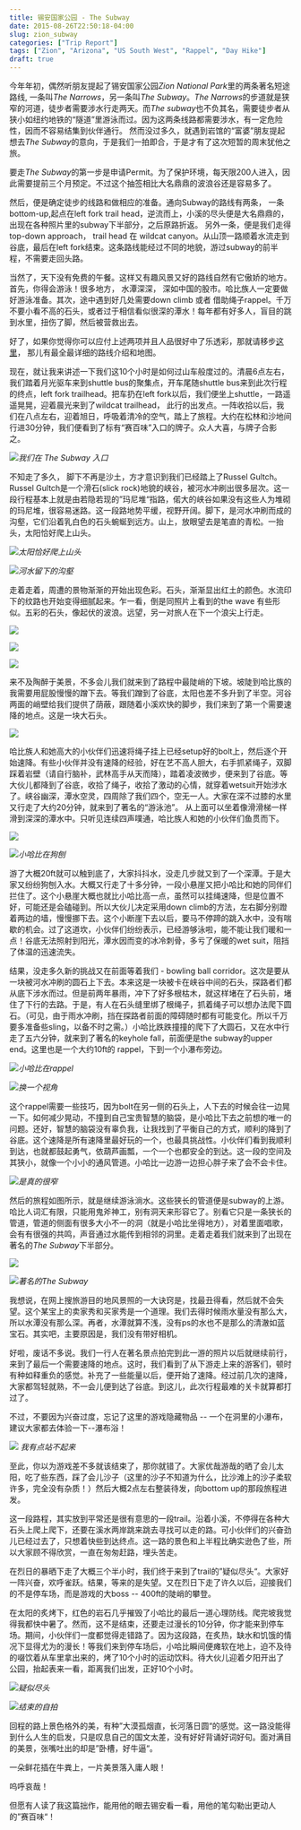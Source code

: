 ```yaml
---
title: 锡安国家公园 - The Subway 
date: 2015-08-26T22:50:18-04:00
slug: zion_subway
categories: ["Trip Report"]
tags: ["Zion", "Arizona", "US South West", "Rappel", "Day Hike"]
draft: true
---
```

今年年初，偶然听朋友提起了锡安国家公园*Zion National Park*里的两条著名短途路线, 一条叫*The Narrows*，另一条叫*The Subway*。*The Narrows*的步道就是狭窄的河道，徒步者需要涉水行走两天。而*The subway*也不负其名，需要徒步者从狭小如纽约地铁的“隧道”里游泳而过。因为这两条线路都需要涉水，有一定危险性，因而不容易结集到伙伴通行。 然而没过多久，就遇到岩馆的“富婆”朋友提起想去*The Subway*的意向，于是我们一拍即合，于是才有了这次短暂的周末犹他之旅。

要走*The Subway*的第一步是申请Permit。为了保护环境，每天限200人进入，因此需要提前三个月预定。不过这个抽签相比大名鼎鼎的波浪谷还是容易多了。

然后，便是确定徒步的线路和做相应的准备。通向Subway的路线有两条， 一条bottom-up,起点在left fork trail head，逆流而上，小溪的尽头便是大名鼎鼎的，出现在各种照片里的subway下半部分，之后原路折返。 另外一条，便是我们走得top-down approach， trail head 在 wildcat canyon。从山顶一路顺着水流走到谷底，最后在left fork结束。这条路线能经过不同的地貌，游过subway的前半程，不需要走回头路。

当然了，天下没有免费的午餐。这样又有趣风景又好的路线自然有它傲娇的地方。首先，你得会游泳！很多地方， 水潭深深， 深如中国的股市。哈比族人一定要做好游泳准备。其次，途中遇到好几处需要down climb 或者 借助绳子rappel。千万不要小看不高的石头，或者过于相信看似很深的潭水！每年都有好多人，盲目的跳到水里，扭伤了脚，然后被营救出去。

好了，如果你觉得你可以应付上述两项并且人品很好中了乐透彩，那就请移步[这里](http://www.canyoneeringusa.com/utah/zion/technical/the-subway-zion-top-down/)， 那儿有最全最详细的路线介绍和地图。

现在，就让我来讲述一下我们这10个小时是如何过山车般度过的。清晨6点左右，我们踏着月光驱车来到shuttle bus的聚集点，开车尾随shuttle bus来到此次行程的终点，left fork trailhead。把车扔在left fork以后，我们便坐上shuttle，一路遥遥晃晃，迎着晨光来到了wildcat trailhead， 此行的出发点。一阵收拾以后，我们在八点左右，迎着旭日，呼吸着清冷的空气，踏上了旅程。大约在松林和沙地间行进30分钟，我们便看到了标有“赛百味”入口的牌子。众人大喜，与牌子合影之。

![](http://3.bp.blogspot.com/-myAh2GMAc38/Vd6fO8Qz2DI/AAAAAAAAKKI/7-dbzjqGT8w/s1600/Photo%2BAug%2B09%252C%2B10%2B00%2B50%2BAM.jpg)*我们在 The Subway 入口*

不知走了多久， 脚下不再是沙土，方才意识到我们已经踏上了Russel Gultch。Russel Gultch是一个滑石(slick rock)地貌的峡谷，被河水冲刷出很多层次。这一段行程基本上就是由若隐若现的”玛尼堆“指路，偌大的峡谷如果没有这些人为堆砌的玛尼堆，很容易迷路。这一段路地势平缓，视野开阔。脚下，是河水冲刷而成的沟壑，它们沿着乳白色的石头蜿蜒到远方。山上，放眼望去是笔直的青松。一抬头，太阳恰好爬上山头。

![](http://2.bp.blogspot.com/-VGkBpFMMxYI/Vd6iPjIbSqI/AAAAAAAAKKY/n2_CmMWhlWA/s1600/Photo%2BAug%2B09%252C%2B10%2B04%2B13%2BAM.jpg)*太阳恰好爬上山头*

![](http://2.bp.blogspot.com/-9dT8aJ2Z4ic/Vd6iPmUBxAI/AAAAAAAAKKU/9NJIxlwANCU/s1600/Photo%2BAug%2B09%252C%2B10%2B05%2B28%2BAM.jpg)*河水留下的沟壑*

走着走着，周遭的景物渐渐的开始出现色彩。石头，渐渐显出红土的颜色。水流印下的纹路也开始变得细腻起来。乍一看，倒是同照片上看到的the wave 有些形似。五彩的石头，像起伏的波浪。远望，另一对旅人在下一个浪尖上行走。

![](http://2.bp.blogspot.com/-l4B9u2ht6ns/Vd6kEJwgpZI/AAAAAAAAKKo/9TEuUiAtTH4/s1600/Photo%2BAug%2B09%252C%2B11%2B06%2B03%2BAM.jpg)

![](http://3.bp.blogspot.com/-U2bXUkQ2Ed0/Vd6lZ5qqNQI/AAAAAAAAKK8/gDAHAUlMna4/s1600/Photo%2BAug%2B09%252C%2B11%2B10%2B53%2BAM.jpg)

![](http://3.bp.blogspot.com/-BO9cSPuyahQ/Vd6kKNR34-I/AAAAAAAAKKw/411ibZdtMYw/s1600/Photo%2BAug%2B09%252C%2B11%2B15%2B49%2BAM.jpg)

来不及陶醉于美景，不多会儿我们就来到了路程中最陡峭的下坡。坡陡到哈比族的我需要用屁股慢慢的蹭下去。等我们蹭到了谷底，太阳也差不多升到了半空。河谷两面的峭壁给我们提供了荫蔽，跟随着小溪欢快的脚步，我们来到了第一个需要速降的地点。这是一块大石头。

![](http://3.bp.blogspot.com/-KJMAT1a5mhM/VeU-QoxyOUI/AAAAAAAAKMc/8EJdlIWjB7g/s1600/IMG_4018.jpg)

哈比族人和她高大的小伙伴们迅速将绳子挂上已经setup好的bolt上，然后逐个开始速降。有些小伙伴并没有速降的经验，好在艺不高人胆大，右手抓紧绳子，双脚踩着岩壁（请自行脑补，武林高手从天而降），踏着凌波微步，便来到了谷底。等大伙儿都降到了谷底，收拾了绳子，收拾了激动的心情，就穿着wetsuit开始涉水了。峡谷幽深，潭水空灵，四周除了我们四个，空无一人。大家在深不过膝的水里又行走了大约20分钟，就来到了著名的“游泳池”。 从上面可以坐着像滑滑梯一样滑到深深的潭水中。只听见连续四声噗通，哈比族人和她的小伙伴们鱼贯而下。

![](http://2.bp.blogspot.com/-uK5Wc7elQcU/VeU-i92BDOI/AAAAAAAAKMs/50wFfT-rE9o/s1600/IMG_4030.jpg)

![](http://2.bp.blogspot.com/-1AjZwkHS1vk/VeU-zEGGOlI/AAAAAAAAKM4/gdGjL-qYmOQ/s1600/Photo%2BAug%2B09%252C%2B13%2B37%2B00.jpg)*小哈比在狗刨*

游了大概20ft就可以触到底了，大家抖抖水，没走几步就又到了一个深潭。于是大家又纷纷狗刨入水。大概又行走了十多分钟，一段小悬崖又把小哈比和她的同伴们拦住了。这个小悬崖大概也就比小哈比高一点，虽然可以挂绳速降，但是位置不好，可能还是会磕碰到。所以大伙儿决定采用down climb的方法，左右脚分别蹬着两边的墙，慢慢挪下去。这个小断崖下去以后，要马不停蹄的跳入水中，没有喘歇的机会。过了这道坎，小伙伴们纷纷表示，已经游够泳啦，能不能让我们暖和一点！谷底无法照射到阳光，潭水因而变的冰冷刺骨，多亏了保暖的wet suit，阻挡了体温的迅速流失。

结果，没走多久新的挑战又在前面等着我们 - bowling ball corridor。这次是要从一块被河水冲刷的圆石上下去。本来这是一块被卡在峡谷中间的石头，探路者们都从底下涉水而过。但是前两年暴雨，冲下了好多根枯木，就这样堵在了石头前，堵住了下行的去路。于是，有人在石头缝里绑了根绳子，抓着绳子可以想办法爬下圆石。（可见，由于雨水冲刷，挡在探路者前面的障碍随时都有可能变化。所以千万要多准备些sling，以备不时之需。）小哈比跌跌撞撞的爬下了大圆石，又在水中行走了五六分钟，就来到了著名的keyhole fall，前面便是the subway的upper end。这里也是一个大约10ft的 rappel，下到一个小瀑布旁边。

![](http://1.bp.blogspot.com/-CxzHlIcP8OA/VeU-08Y9r0I/AAAAAAAAKM8/FfXsAVdFqJw/s1600/Photo%2BAug%2B09%252C%2B14%2B32%2B47.jpg)*小哈比在rappel*

![](http://4.bp.blogspot.com/-giMB6Y69SZ4/Vekr1sdE0oI/AAAAAAAAKN4/1uxKte_g-gE/s1600/IMG_4071.jpg)*换一个视角*

这个rappel需要一些技巧，因为bolt在另一侧的石头上，人下去的时候会往一边晃一下。如何减少晃动，不撞到自己宝贵智慧的脑袋，是小哈比下去之前想的唯一的问题。还好，智慧的脑袋没有辜负我，让我找到了平衡自己的方式，顺利的降到了谷底。这个速降是所有速降里最好玩的一个，也最具挑战性。小伙伴们看到我顺利到达，也就都鼓起勇气，依葫芦画瓢，一个一个也都安全的到达。这一段的空间及其狭小，就像一个小小的通风管道。小哈比一边游一边担心胖子来了会不会卡住。

![](http://1.bp.blogspot.com/-0jA2dpSo4H4/VeU-3cdf_GI/AAAAAAAAKNE/I8OSBVY0L0U/s1600/Photo%2BAug%2B09%252C%2B14%2B37%2B58.jpg)*是真的很窄*

然后的旅程如图所示，就是继续游泳淌水。这些狭长的管道便是subway的上游。哈比人词汇有限，只能用鬼斧神工，别有洞天来形容它了。别看它只是一条狭长的管道，管道的侧面有很多大小不一的洞（就是小哈比坐得地方），对着里面唱歌，会有有很强的共鸣，声音通过水能传到相邻的洞里。走着走着我们就来到了出现在著名的*The Subway*下半部分。

![](http://3.bp.blogspot.com/-Wp050jDVgDw/Vekrvp1xiHI/AAAAAAAAKNs/RgyYrIQFLQ8/s1600/Photo%2BAug%2B09%252C%2B14%2B57%2B39.jpg)

![](http://4.bp.blogspot.com/-ERfNPPXs3UE/Vekr22grPMI/AAAAAAAAKN8/SLyZJaQnrGc/s1600/IMG_4077.jpg)*著名的The Subway*

我想说，在网上搜旅游目的地风景照的一大诀窍是，找最丑得看，然后就不会失望。这个某宝上的卖家秀和买家秀是一个道理。我们去得时候雨水量没有那么大，所以水潭没有那么深。再者，水潭就算不浅，没有ps的水也不是那么的清澈如蓝宝石。其实吧，主要原因是，我们没有带好相机。

好啦，废话不多说。我们一行人在著名景点拍完到此一游的照片以后就继续前行，来到了最后一个需要速降的地点。这时，我们看到了从下游走上来的游客们，顿时有种如释重负的感觉。补充了一些能量以后，便开始了速降。经过前几次的速降，大家都驾轻就熟，不一会儿便到达了谷底。到这儿，此次行程最难的关卡就算都打过了。

不过，不要因为兴奋过度，忘记了这里的游戏隐藏物品 -- 一个在洞里的小瀑布，建议大家都去体验一下--瀑布浴！

![](http://2.bp.blogspot.com/-dqb1zbAHqV4/VekudlgjBUI/AAAAAAAAKOU/gQiRqgrU-ps/s1600/Photo%2BAug%2B09%252C%2B15%2B46%2B57.jpg)
*我有点站不起来*

至此，你以为游戏差不多就该结束了，那你就错了。大家优哉游哉的晒了会儿太阳，吃了些东西，踩了会儿沙子（这里的沙子不知道为什么，比沙滩上的沙子柔软许多，完全没有杂质！）然后大概2点左右整装待发，向bottom up的那段旅程进发。

这一段路程，其实放到平常还是很有意思的一段trail。沿着小溪，不停得在各种大石头上爬上爬下，还要在溪水两岸跳来跳去寻找可以走的路。可小伙伴们的兴奋劲儿已经过去了，只想着快些到达终点。这一路的景色和上半程比确实逊色了些，所以大家顾不得欣赏，一直在匆匆赶路，埋头苦走。

在烈日的暴晒下走了大概三个半小时，我们终于来到了trail的”疑似尽头“。大家好一阵兴奋，欢呼雀跃。结果，等来的是失望。又在烈日下走了许久以后，迎接我们的不是停车场，而是游戏的大boss -- 400ft的陡峭的攀登。

在太阳的炙烤下，红色的岩石几乎摧毁了小哈比的最后一道心理防线。爬完坡我觉得我都快中暑了。然而，这不是结束，还要走过漫长的10分钟，你才能来到停车场。期间，小伙伴们一度都觉得走错路了。因为这段路，在炙热，缺水和饥饿的情况下显得尤为的漫长！等我们来到停车场后，小哈比瞬间便瘫软在地上，迫不及待的啜饮着从车里拿出来的，烤了10个小时的运动饮料。待大伙儿迎着夕阳开出了公园，抬起表来一看，距离我们出发，正好10个小时。

![](http://3.bp.blogspot.com/-kt_3yFopSSc/VekwC39ZaRI/AAAAAAAAKOk/WuTQURnrx_U/s1600/Photo%2BAug%2B09%252C%2B19%2B14%2B17.jpg)*疑似尽头*

![](http://1.bp.blogspot.com/-MX-TcqtQBiM/Vekwqw7j0FI/AAAAAAAAKOs/vZxW2LaIBiU/s1600/Photo%2BAug%2B09%252C%2B19%2B41%2B01.jpg)*结束的自拍*

回程的路上景色格外的美，有种”大漠孤烟直，长河落日圆“的感觉。这一路没能得到什么人生的启发，只是叹息自己的国文太差，没有好好背诵好词好句。面对满目的美景，张嘴吐出的却是”卧槽，好牛逼“。

一朵鲜花插在牛粪上，一片美景落入庸人眼！

呜呼哀哉！

但愿有人读了我这篇拙作，能用他的眼去锡安看一看，用他的笔勾勒出更动人的”赛百味“！



